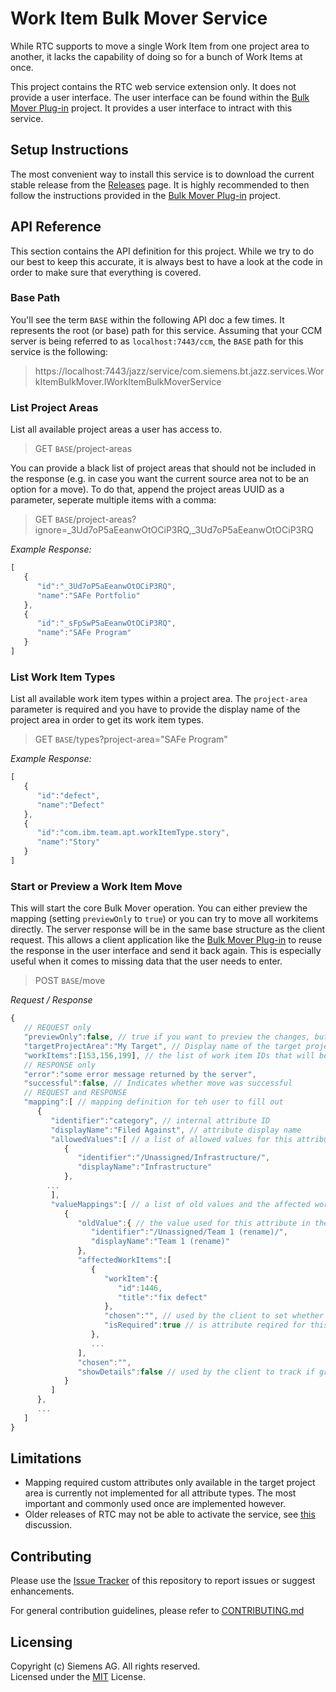 # Work Item Bulk Mover Service
While RTC supports to move a single Work Item from one project area to another, it lacks the capability of doing so for a bunch of Work Items at once.

This project contains the RTC web service extension only. It does not provide a user interface. The user interface can be found within the [Bulk Mover Plug-in](https://github.com/jazz-community/rtc-workitem-bulk-mover-ui) project. It provides a user interface to intract with this service.

## Setup Instructions
The most convenient way to install this service is to download the current stable release from the [Releases](https://github.com/jazz-community/rtc-workitem-bulk-mover-service/releases) page.
It is highly recommended to then follow the instructions provided in the [Bulk Mover Plug-in](https://github.com/jazz-community/rtc-workitem-bulk-mover-ui) project.

## API Reference
This section contains the API definition for this project. While we try to do our best to keep this accurate, it is always best to have a look at the code in order to make sure that everything is covered.

### Base Path
You'll see the term `BASE` within the following API doc a few times. It represents the root (or base) path for this service. Assuming that your CCM server is being referred to as `localhost:7443/ccm`, the `BASE` path for this service is the following:

> https://localhost:7443/jazz/service/com.siemens.bt.jazz.services.WorkItemBulkMover.IWorkItemBulkMoverService

### List Project Areas
List all available project areas a user has access to.
> GET `BASE`/project-areas

You can provide a black list of project areas that should not be included in the response (e.g. in case you want the current source area not to be an option for a move). To do that, append the project areas UUID as a parameter, seperate multiple items with a comma:
> GET `BASE`/project-areas?ignore=_3Ud7oP5aEeanwOtOCiP3RQ,_3Ud7oP5aEeanwOtOCiP3RQ

*Example Response:*
```javascript
[
   {
      "id":"_3Ud7oP5aEeanwOtOCiP3RQ",
      "name":"SAFe Portfolio"
   },
   {
      "id":"_sFpSwP5aEeanwOtOCiP3RQ",
      "name":"SAFe Program"
   }
]
```

### List Work Item Types
List all available work item types within a project area. The `project-area` parameter is required and you have to provide the display name of the project area in order to get its work item types.
> GET `BASE`/types?project-area="SAFe Program"

*Example Response:*
```javascript
[
   {
      "id":"defect",
      "name":"Defect"
   },
   {
      "id":"com.ibm.team.apt.workItemType.story",
      "name":"Story"
   }
]
```

### Start or Preview a Work Item Move
This will start the core Bulk Mover operation. You can either preview the mapping (setting `previewOnly` to `true`) or you can try to move all workitems directly. The server response will be in the same base structure as the client request. This allows a client application like the [Bulk Mover Plug-in](https://github.com/jazz-community/rtc-workitem-bulk-mover-ui) to reuse the response in the user interface and send it back again. This is especially useful when it comes to missing data that the user needs to enter.

> POST `BASE`/move

*Request / Response* 
```javascript
{
   // REQUEST only
   "previewOnly":false, // true if you want to preview the changes, but do not move yet. Setting to false or providing no value will move if possible
   "targetProjectArea":"My Target", // Display name of the target project area
   "workItems":[153,156,199], // the list of work item IDs that will be moved
   // RESPONSE only
   "error":"some error message returned by the server", 
   "successful":false, // Indicates whether move was successful
   // REQUEST and RESPONSE
   "mapping":[ // mapping definition for teh user to fill out
      {
         "identifier":"category", // internal attribute ID
         "displayName":"Filed Against", // attribute display name
         "allowedValues":[ // a list of allowed values for this attribute
            {
               "identifier":"/Unassigned/Infrastructure/",
               "displayName":"Infrastructure"
            },
	    ...
         ],
         "valueMappings":[ // a list of old values and the affected work items
            {
               "oldValue":{ // the value used for this attribute in the source project area
                  "identifier":"/Unassigned/Team 1 (rename)/",
                  "displayName":"Team 1 (rename)"
               },
               "affectedWorkItems":[
                  {
                     "workItem":{
                        "id":1446,
                        "title":"fix defect"
                     },
                     "chosen":"", // used by the client to set whether attribute is checked or not
                     "isRequired":true // is attribute reqired for this work item
                  },
                  ...
               ],
               "chosen":"", 
               "showDetails":false // used by the client to track if group is expanded or not
            }
         ]
      },
      ...
   ]
}
```

## Limitations
- Mapping required custom attributes only available in the target project area is currently not implemented for all attribute types. The most important and commonly used once are implemented however.
- Older releases of RTC may not be able to activate the service, see [this](https://github.com/jazz-community/rtc-workitem-bulk-mover-service/issues/11) discussion.

## Contributing
Please use the [Issue Tracker](https://github.com/jazz-community/rtc-workitem-bulk-mover-service/issues) of this repository to report issues or suggest enhancements.

For general contribution guidelines, please refer to [CONTRIBUTING.md](https://github.com/jazz-community/rtc-workitem-bulk-mover-service/blob/master/CONTRIBUTING.md)

## Licensing
Copyright (c) Siemens AG. All rights reserved.<br>
Licensed under the [MIT](LICENSE) License.

